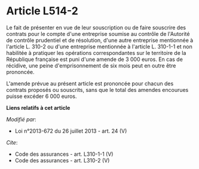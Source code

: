# Article L514-2

Le fait de présenter en vue de leur souscription ou de faire souscrire des contrats pour le compte d'une entreprise soumise
au contrôle de l'Autorité de contrôle prudentiel et de résolution, d'une autre entreprise mentionnée à l'article L. 310-2 ou
d'une entreprise mentionnée à l'article L. 310-1-1 et non habilitée à pratiquer les opérations correspondantes sur le
territoire de la République française est puni d'une amende de 3 000 euros. En cas de récidive, une peine d'emprisonnement de
six mois peut en outre être prononcée. 

L'amende prévue au présent article est prononcée pour chacun des contrats proposés ou souscrits, sans que le total des
amendes encourues puisse excéder 6 000 euros.

**Liens relatifs à cet article**

_Modifié par_:

  - Loi n°2013-672 du 26 juillet 2013 - art. 24 (V)

_Cite_:

  - Code des assurances - art. L310-1-1 (V)
  - Code des assurances - art. L310-2 (V)
